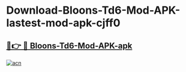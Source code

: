 # Download-Bloons-Td6-Mod-APK-lastest-mod-apk-cjff0

<h2><a href="https://apkcomod.com?title=Bloons-Td6-Mod-APK">🔗👉 🔴 Bloons-Td6-Mod-APK-apk </a></h2>

[![acn](https://github.com/user-attachments/assets/0f9c940e-d8b0-45ae-aac7-cd30a18b3e1c)](https://apkcomod.com?title=Bloons-Td6-Mod-APK)
